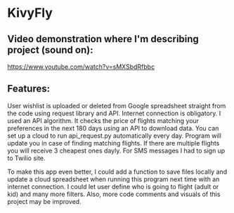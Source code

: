 # KivyFly
## Video demonstration where I'm describing project (sound on):
https://www.youtube.com/watch?v=sMXSbdRfbbc
## Features:
User wishlist is uploaded or deleted from Google spreadsheet straight from the code using request library and API. Internet connection is obligatory.
I used an API algorithm. It checks the price of flights matching your preferences in the next 180 days using an API to download data.
You can set up a cloud to run api_request.py automatically every day.
Program will update you in case of finding matching flights. If there are multiple flights you will receive 3 cheapest ones dayly.
For SMS messages I had to sign up to Twilio site.

To make this app even better, I could add a function to save files locally and update a cloud spreadsheet when running this program next time with an internet connection.
I could let user define who is going to flight (adult or kid) and many more filters.
Also, more code comments and visuals of this project may be improved.
